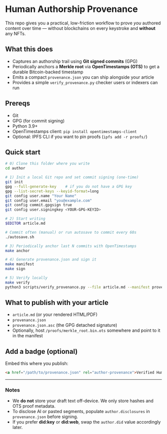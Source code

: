 # Human Authorship Provenance

This repo gives you a practical, low-friction workflow to prove *you* authored content over time — without blockchains on every keystroke and **without** any NFTs.

## What this does
- Captures an authorship trail using **Git signed commits** (GPG)
- Periodically anchors a **Merkle root** via **OpenTimestamps (OTS)** to get a durable Bitcoin-backed timestamp
- Emits a compact `provenance.json` you can ship alongside your article
- Provides a simple `verify_provenance.py` checker users or indexers can run

## Prereqs
- Git
- GPG (for commit signing)
- Python 3.9+
- OpenTimestamps client: `pip install opentimestamps-client`
- Optional: IPFS CLI if you want to pin proofs (`ipfs add -r proofs/`)

## Quick start
```bash
# 0) Clone this folder where you write
cd author

# 1) Init a local Git repo and set commit signing (one-time)
git init
gpg --full-generate-key    # if you do not have a GPG key
gpg --list-secret-keys --keyid-format=long
git config user.name "Your Name"
git config user.email "you@example.com"
git config commit.gpgsign true
git config user.signingkey <YOUR-GPG-KEYID>

# 2) Start writing
$EDITOR article.md

# Commit often (manual) or run autosave to commit every 60s
./autosave.sh

# 3) Periodically anchor last N commits with OpenTimestamps
make anchor

# 4) Generate provenance.json and sign it
make manifest
make sign

# 5) Verify locally
make verify
python3 scripts/verify_provenance.py --file article.md --manifest provenance.json --sig provenance.json.asc
```

## What to publish with your article
- `article.md` (or your rendered HTML/PDF)
- `provenance.json`
- `provenance.json.asc` (the GPG detached signature)
- Optionally, host `/proofs/merkle_root.bin.ots` somewhere and point to it in the manifest

## Add a badge (optional)
Embed this where you publish:
```html
<a href="/path/to/provenance.json" rel="author-provenance">Verified Human Authorship</a>
```

---

### Notes
- We **do not** store your draft text off-device. We only store hashes and OTS proof metadata.
- To disclose AI or pasted segments, populate `author.disclosures` in `provenance.json` before signing.
- If you prefer **did:key** or **did:web**, swap the `author.did` value accordingly later.
